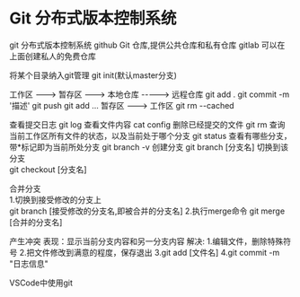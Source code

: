 # Git 分布式版本控制系统
git     分布式版本控制系统
github  Git 仓库,提供公共仓库和私有仓库
gitlab  可以在上面创建私人的免费仓库


将某个目录纳入git管理
git init(默认master分支)





工作区      --->     暂存区     --->      本地仓库    ----->    远程仓库
          git add .       git commit -m '描述'     git push
  git add <file1> <file2> ...
暂存区 ---> 工作区
git rm --cached

查看提交日志
git log 
查看文件内容
cat config 
删除已经提交的文件
git rm <file1> 
查询当前工作区所有文件的状态，以及当前处于哪个分支
git status
查看有哪些分支，带*标记即为当前所处分支
git branch -v 
创建分支
git branch [分支名]
切换到该分支  
git checkout [分支名]  

合并分支  
1.切换到接受修改的分支上  
git branch [接受修改的分支名,即被合并的分支名]
2.执行merge命令 
git merge [合并的分支名]

产生冲突
表现：显示当前分支内容和另一分支内容
解决: 1.编辑文件，删除特殊符号
      2.把文件修改到满意的程度，保存退出
      3.git add [文件名]
      4.git commit -m "日志信息"

VSCode中使用git
